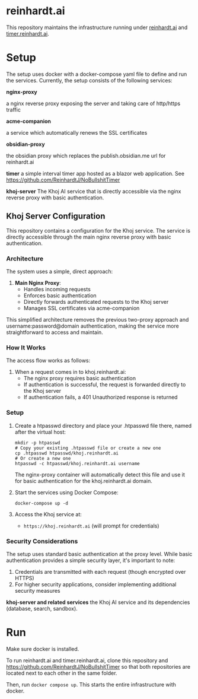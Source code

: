 # reinhardt.ai

This repository maintains the infrastructure running under [reinhardt.ai](https://reinhardt.ai) and [timer.reinhardt.ai](https://timer.reinhardt.ai).

# Setup
The setup uses docker with a docker-compose yaml file to define and run the 
services. Currently, the setup consists of the following services:

**nginx-proxy**

a nginx reverse proxy exposing the server and taking care of http/https traffic

**acme-companion** 

a service which automatically renews the SSL certificates

**obsidian-proxy** 

the obsidian proxy which replaces the publish.obsidian.me url for reinhardt.ai 

**timer**
a simple interval timer app hosted as a blazor web application. See
https://github.com/ReinhardtJ/NoBullshitTimer

**khoj-server**
The Khoj AI service that is directly accessible via the nginx reverse proxy with basic authentication.

## Khoj Server Configuration

This repository contains a configuration for the Khoj service. The service is directly accessible through the main nginx reverse proxy with basic authentication.

### Architecture

The system uses a simple, direct approach:

1. **Main Nginx Proxy**:
   - Handles incoming requests
   - Enforces basic authentication
   - Directly forwards authenticated requests to the Khoj server
   - Manages SSL certificates via acme-companion

This simplified architecture removes the previous two-proxy approach and username:password@domain authentication, making the service more straightforward to access and maintain.

### How It Works

The access flow works as follows:

1. When a request comes in to khoj.reinhardt.ai:
   - The nginx proxy requires basic authentication
   - If authentication is successful, the request is forwarded directly to the Khoj server
   - If authentication fails, a 401 Unauthorized response is returned

### Setup

1. Create a htpasswd directory and place your .htpasswd file there, named after the virtual host:
   ```
   mkdir -p htpasswd
   # Copy your existing .htpasswd file or create a new one
   cp .htpasswd htpasswd/khoj.reinhardt.ai
   # Or create a new one
   htpasswd -c htpasswd/khoj.reinhardt.ai username
   ```

   The nginx-proxy container will automatically detect this file and use it for basic authentication for the khoj.reinhardt.ai domain.

2. Start the services using Docker Compose:
   ```
   docker-compose up -d
   ```

3. Access the Khoj service at:
   - `https://khoj.reinhardt.ai` (will prompt for credentials)

### Security Considerations

The setup uses standard basic authentication at the proxy level. While basic authentication provides a simple security layer, it's important to note:

1. Credentials are transmitted with each request (though encrypted over HTTPS)
2. For higher security applications, consider implementing additional security measures

**khoj-server and related services**
the Khoj AI service and its dependencies (database, search, sandbox).

# Run
Make sure docker is installed.

To run reinhardt.ai and timer.reinhardt.ai, clone this repository and
https://github.com/ReinhardtJ/NoBullshitTimer so that both repositories
are located next to each other in the same folder.

Then, run `docker compose up`. This starts the entire infrastructure with 
docker.
